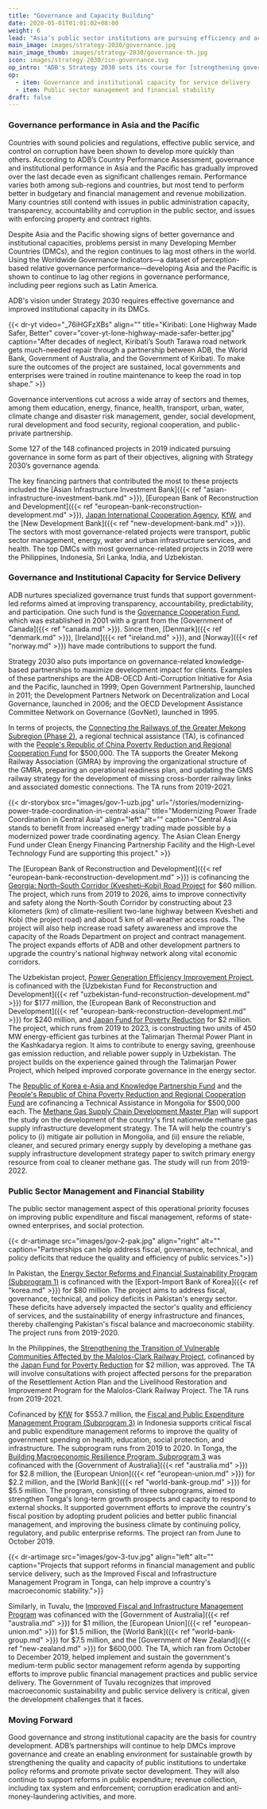 ```yaml
---
title: "Governance and Capacity Building"
date: 2020-05-01T01:01:02+08:00
weight: 6
lead: "Asia’s public sector institutions are pursuing efficiency and accountability on many avenues, from financial management to service orientation and more. With about 127 cofinanced projects pursuing good governance in some form, ADB’s financing partnerships continue to help strengthen the capacity of public institutions to undertake policy reforms and promote private sector development."
main_image: images/strategy-2030/governance.jpg
main_image_thumb: images/strategy-2030/governance-th.jpg
icon: images/strategy-2030/icn-governance.svg
op_intro: "ADB's Strategy 2030 sets its course for [strengthening governance and institutional capacity](https://www.adb.org/documents/strategy-2030-op6-governance) by pursuing the following:"
op: 
  - item: Governance and institutional capacity for service delivery
  - item: Public sector management and financial stability
draft: false
---
```

### Governance performance in Asia and the Pacific

Countries with sound policies and regulations, effective public service, and control on corruption have been shown to develop more quickly than others. According to ADB’s Country Performance Assessment, governance and institutional performance in Asia and the Pacific has gradually improved over the last decade even as significant challenges remain. Performance varies both among sub-regions and countries, but most tend to perform better in budgetary and financial management and revenue mobilization. Many countries still contend with issues in public administration capacity, transparency, accountability and corruption in the public sector, and issues with enforcing property and contract rights.  

Despite Asia and the Pacific showing signs of better governance and institutional capacities, problems persist in many Developing Member Countries (DMCs), and the region continues to lag most others in the world. Using the Worldwide Governance Indicators—a dataset of perception-based relative governance performance—developing Asia and the Pacific is shown to continue to lag other regions in governance performance, including peer regions such as Latin America.

ADB's vision under Strategy 2030 requires effective governance and improved institutional capacity in its DMCs.

{{< dr-yt video="_76iHGFzXBs" align="" title="Kiribati: Lone Highway Made Safer, Better" cover="cover-yt-lone-highway-made-safer-better.jpg" caption="After decades of neglect, Kiribati’s South Tarawa road network gets much-needed repair through a partnership between ADB, the World Bank, Government of Australia, and the Government of Kiribati. To make sure the outcomes of the project are sustained, local governments and enterprises were trained in routine maintenance to keep the road in top shape." >}}

Governance interventions cut across a wide array of sectors and themes, among them education, energy, finance, health, transport, urban, water, climate change and disaster risk management, gender, social development, rural development and food security, regional cooperation, and public-private partnership.

Some 127 of the 148 cofinanced projects in 2019 indicated pursuing governance in some form as part of their objectives, aligning with Strategy 2030’s governance agenda.

The key financing partners that contributed the most to these projects included the [Asian Infrastructure Investment Bank]({{< ref "asian-infrastructure-investment-bank.md" >}}), [European Bank of Reconstruction and Development]({{< ref "european-bank-reconstruction-development.md" >}}), [Japan International Cooperation Agency](./modalities/partnership-framework-arrangements/#jica), [KfW](./modalities/partnership-framework-arrangements/#kfw), and the [New Development Bank]({{< ref "new-development-bank.md" >}}). The sectors with most governance-related projects were transport, public sector management, energy, water and urban infrastructure services, and health. The top DMCs with most governance-related projects in 2019 were the Philippines, Indonesia, Sri Lanka, India, and Uzbekistan.

### Governance and Institutional Capacity for Service Delivery

ADB nurtures specialized governance trust funds that support government-led reforms aimed at improving transparency, accountability, predictability, and participation. One such fund is the [Governance Cooperation Fund](./modalities/trust-funds/multi-partner-trust-funds/#gcf), which was established in 2001 with a grant from the [Government of Canada]({{< ref "canada.md" >}}). Since then, [Denmark]({{< ref "denmark.md" >}}), [Ireland]({{< ref "ireland.md" >}}), and [Norway]({{< ref "norway.md" >}}) have made contributions to support the fund.

Strategy 2030 also puts importance on governance-related knowledge-based partnerships to maximize development impact for clients. Examples of these partnerships are the ADB-OECD Anti-Corruption Initiative for Asia and the Pacific, launched in 1999; Open Government Partnership, launched in 2011; the Development Partners Network on Decentralization and Local Governance, launched in 2006; and the  OECD Development Assistance Committee Network on Governance (GovNet), launched in 1995.

In terms of projects, the [Connecting the Railways of the Greater Mekong Subregion (Phase 2)](https://www.adb.org/projects/42518-025/main#project-pds), a regional technical assistance (TA), is cofinanced with the [People's Republic of China Poverty Reduction and Regional Cooperation Fund](./modalities/trust-funds/single-partner-trust-funds/#prcprrcf) for $500,000. The TA supports the Greater Mekong Railway Association (GMRA) by improving the organizational structure of the GMRA, preparing an operational readiness plan, and updating the GMS railway strategy for the development of missing cross-border railway links and associated domestic connections. The TA runs from 2019-2021.

{{< dr-storybox src="images/gov-1-uzb.jpg" url="/stories/modernizing-power-trade-coordination-in-central-asia/" title="Modernizing Power Trade Coordination in Central Asia" align="left" alt="" caption="Central Asia stands to benefit from increased energy trading made possible by a modernized power trade coordinating agency. The Asian Clean Energy Fund under Clean Energy Financing Partnership Facility and the High-Level Technology Fund are supporting this project." >}}

The [European Bank of Reconstruction and Development]({{< ref "european-bank-reconstruction-development.md" >}}) is cofinancing the [Georgia: North–South Corridor (Kvesheti–Kobi) Road Project](https://www.adb.org/projects/51257-001/main#project-pds) for $60 million. The project, which runs from 2019 to 2026, aims to improve connectivity and safety along the North-South Corridor by constructing about 23 kilometers (km) of climate-resilient two-lane highway between Kvesheti and Kobi (the project road) and about 5 km of all-weather access roads. The project will also help increase road safety awareness and improve the capacity of the Roads Department on project and contract management. The project expands efforts of ADB and other development partners to upgrade the country's national highway network along vital economic corridors.

The Uzbekistan project, [Power Generation Efficiency Improvement Project](https://www.adb.org/projects/49253-003/main#project-pds), is cofinanced with the [Uzbekistan Fund for Reconstruction and Development]({{< ref "uzbekistan-fund-reconstruction-development.md" >}}) for $177 million, the [European Bank of Reconstruction and Development]({{< ref "european-bank-reconstruction-development.md" >}}) for $240 million, and [Japan Fund for Poverty Reduction](./modalities/trust-funds/single-partner-trust-funds/#jfpr) for $2 million. The project, which runs from 2019 to 2023, is constructing two units of 450 MW energy-efficient gas turbines at the Talimarjan Thermal Power Plant in the Kashkadarya region. It aims to contribute to energy saving, greenhouse gas emission reduction, and reliable power supply in Uzbekistan. The project builds on the experience gained through the Talimarjan Power Project, which helped improved corporate governance in the energy sector.

The [Republic of Korea e-Asia and Knowledge Partnership Fund](./modalities/trust-funds/single-partner-trust-funds/#rkakpf) and the [People's Republic of China Poverty Reduction and Regional Cooperation Fund](./modalities/trust-funds/single-partner-trust-funds/#prcprrcf) are cofinancing a Technical Assistance in Mongolia for $500,000 each. The [Methane Gas Supply Chain Development Master Plan](https://www.adb.org/projects/51285-001/main#project-pds) will support the study on the development of the country's first nationwide methane gas supply infrastructure development strategy. The TA will help the country's policy to (i) mitigate air pollution in Mongolia, and (ii) ensure the reliable, cleaner, and secured primary energy supply by developing a methane gas supply infrastructure development strategy paper to switch primary energy resource from coal to cleaner methane gas. The study will run from 2019-2022.

### Public Sector Management and Financial Stability

The public sector management aspect of this operational priority focuses on improving public expenditure and fiscal management, reforms of state-owned enterprises, and social protection.

{{< dr-artimage src="images/gov-2-pak.jpg" align="right" alt="" caption="Partnerships can help address fiscal, governance, technical, and policy deficits that reduce the quality and efficiency of public services.">}}

In Pakistan, the [Energy Sector Reforms and Financial Sustainability Program (Subprogram 1)](https://www.adb.org/projects/53165-001/main#project-pds) is cofinanced with the [Export-Import Bank of Korea]({{< ref "korea.md" >}}) for $80 million. The project aims to address fiscal, governance, technical, and policy deficits in Pakistan's energy sector. These deficits have adversely impacted the sector's quality and efficiency of services, and the sustainability of energy infrastructure and finances, thereby challenging Pakistan's fiscal balance and macroeconomic stability. The project runs from 2019-2020.

In the Philippines, the [Strengthening the Transition of Vulnerable Communities Affected by the Malolos-Clark Railway Project](https://www.adb.org/projects/52083-007/main#project-pds), cofinanced by the [Japan Fund for Poverty Reduction](./modalities/trust-funds/single-partner-trust-funds/#jfpr) for $2 million, was approved. The TA will involve consultations with project affected persons for the preparation of the Resettlement Action Plan and the Livelihood Restoration and Improvement Program for the Malolos-Clark Railway Project. The TA runs from 2019-2021.

Cofinanced by [KfW](./modalities/partnership-framework-arrangements/#kfw) for $553.7 million, the [Fiscal and Public Expenditure Management Program (Subprogram 3)](https://www.adb.org/projects/50168-003/main#project-pds) in Indonesia supports critical fiscal and public expenditure management reforms to improve the quality of government spending on health, education, social protection, and infrastructure. The subprogram runs from 2019 to 2020. In Tonga, the [Building Macroeconomic Resilience Program, Subprogram 3](https://www.adb.org/projects/48361-003/main#project-pds)  was cofinanced with the [Government of Australia]({{< ref "australia.md" >}}) for $2.8 million, the [European Union]({{< ref "european-union.md" >}}) for $2.2 million, and the [World Bank]({{< ref "world-bank-group.md" >}}) for $5.5 million. The program, consisting of three subprograms, aimed to strengthen Tonga's long-term growth prospects and capacity to respond to external shocks. It supported government efforts to improve the country's fiscal position by adopting prudent policies and better public financial management, and improving the business climate by continuing policy, regulatory, and public enterprise reforms. The project ran from June to October 2019.

{{< dr-artimage src="images/gov-3-tuv.jpg" align="left" alt="" caption="Projects that support reforms in financial management and public service delivery, such as the Improved Fiscal and Infrastructure Management Program in Tonga, can help improve a country's macroeconomic stability.">}}

Similarly, in Tuvalu, the [Improved Fiscal and Infrastructure Management Program](https://www.adb.org/projects/50377-001/main#project-pds) was cofinanced with the [Government of Australia]({{< ref "australia.md" >}}) for $1 million, the [European Union]({{< ref "european-union.md" >}}) for $1.5 million, the [World Bank]({{< ref "world-bank-group.md" >}}) for $7.5 million, and the [Government of New Zealand]({{< ref "new-zealand.md" >}}) for $600,000. The TA, which ran from October to December 2019, helped implement and sustain the government's medium-term public sector management reform agenda by supporting efforts to improve public financial management practices and public service delivery. The Government of Tuvalu recognizes that improved macroeconomic sustainability and public service delivery is critical, given the development challenges that it faces.

### Moving Forward

Good governance and strong institutional capacity are the basis for country development. ADB’s partnerships will continue to help DMCs improve governance and create an enabling environment for sustainable growth by strengthening the quality and capacity of public institutions to undertake policy reforms and promote private sector development. They will also continue to support reforms in public expenditure; revenue collection, including tax system and enforcement; corruption eradication and anti-money-laundering activities, and more.